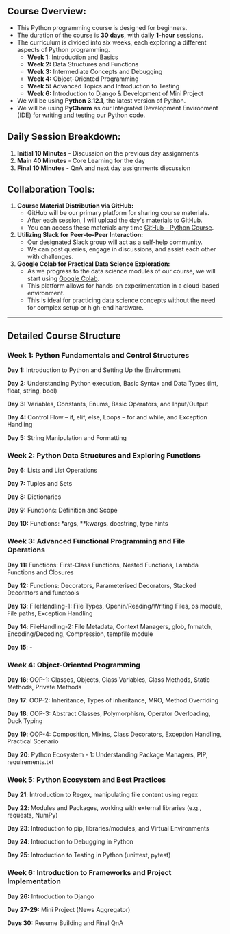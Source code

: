 ## Course Overview:
- This Python programming course is designed for beginners.
- The duration of the course is **30 days**, with daily **1-hour** sessions.
- The curriculum is divided into six weeks, each exploring a different aspects of Python programming.
    - **Week 1:** Introduction and Basics
    - **Week 2:** Data Structures and Functions
    - **Week 3:** Intermediate Concepts and Debugging
    - **Week 4:** Object-Oriented Programming
    - **Week 5:** Advanced Topics and Introduction to Testing
    - **Week 6:** Introduction to Django & Development of Mini Project
- We will be using **Python 3.12.1**, the latest version of Python. 
- We will be using **PyCharm** as our Integrated Development Environment (IDE) for writing and testing our Python code. 
    
## Daily Session Breakdown:
1. **Initial 10 Minutes** - Discussion on the previous day assignments
2. **Main 40 Minutes** - Core Learning for the day
3. **Final 10 Minutes** - QnA and next day assignments discussion


## Collaboration Tools:
1. **Course Material Distribution via GitHub:**
    - GitHub will be our primary platform for sharing course materials. 
    - After each session, I will upload the day's materials to GitHub.
    - You can access these materials any time [GitHub - Python Course](https://github.com/ranjanzyx/ranjan-python-course).
2. **Utilizing Slack for Peer-to-Peer Interaction:**
    - Our designated Slack group will act as a self-help community. 
    - We can post queries, engage in discussions, and assist each other with challenges. 
3. **Google Colab for Practical Data Science Exploration:**
    - As we progress to the data science modules of our course, we will start using [Google Colab](https://colab.google/). 
    - This platform allows for hands-on experimentation in a cloud-based environment. 
    - This is ideal for practicing data science concepts without the need for complex setup or high-end hardware.


---
## Detailed Course Structure

### Week 1: Python Fundamentals and Control Structures

**Day 1:** Introduction to Python and Setting Up the Environment

**Day 2:** Understanding Python execution, Basic Syntax and Data Types (int, float, string, bool)

**Day 3:** Variables, Constants, Enums, Basic Operators, and Input/Output

**Day 4:** Control Flow – if, elif, else, Loops – for and while, and Exception Handling

**Day 5:** String Manipulation and Formatting

### Week 2: Python Data Structures and Exploring Functions

**Day 6:** Lists and List Operations

**Day 7:** Tuples and Sets

**Day 8:** Dictionaries

**Day 9:** Functions: Definition and Scope

**Day 10:** Functions: *args, **kwargs, docstring, type hints

### Week 3: Advanced Functional Programming and File Operations

**Day 11:** Functions: First-Class Functions, Nested Functions, Lambda Functions and Closures

**Day 12:** Functions: Decorators, Parameterised Decorators, Stacked Decorators and functools

**Day 13**: FileHandling-1: File Types, Openin/Reading/Writing Files, os module, File paths, Exception Handling 

**Day 14**: FileHandling-2: File Metadata, Context Managers, glob, fnmatch, Encoding/Decoding, Compression, tempfile module

**Day 15**: - 

### Week 4: Object-Oriented Programming

**Day 16**: OOP-1: Classes, Objects, Class Variables, Class Methods, Static Methods, Private Methods

**Day 17**: OOP-2: Inheritance, Types of inheritance, MRO, Method Overriding 

**Day 18**: OOP-3: Abstract Classes, Polymorphism, Operator Overloading, Duck Typing

**Day 19**: OOP-4: Composition, Mixins, Class Decorators, Exception Handling, Practical Scenario

**Day 20**: Python Ecosystem - 1: Understanding Package Managers, PIP, requirements.txt 

### Week 5: Python Ecosystem and Best Practices

**Day 21**: Introduction to Regex, manipulating file content using regex

**Day 22**: Modules and Packages, working with external libraries (e.g., requests, NumPy)

**Day 23**: Introduction to pip, libraries/modules, and Virtual Environments

**Day 24**: Introduction to Debugging in Python

**Day 25**: Introduction to Testing in Python (unittest, pytest)

### Week 6: Introduction to Frameworks and Project Implementation

**Day 26:** Introduction to Django

**Day 27-29:** Mini Project (News Aggregator)

**Days 30:** Resume Building and Final QnA

